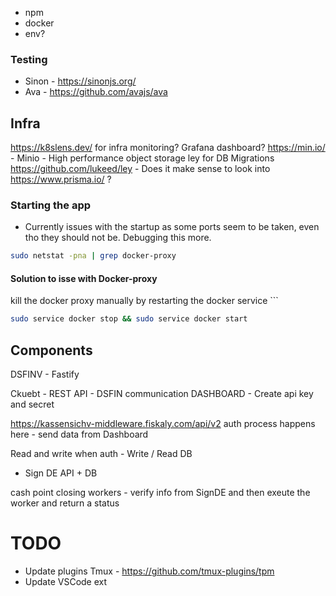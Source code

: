 
- npm 
- docker  
- env? 


### Testing
- Sinon - https://sinonjs.org/ 
- Ava - https://github.com/avajs/ava 


## Infra 

https://k8slens.dev/ for infra monitoring? 
Grafana dashboard? 
https://min.io/ - Minio - High performance object storage 
ley for DB Migrations https://github.com/lukeed/ley - Does it make sense to look into https://www.prisma.io/ ? 



### Starting the app 

- Currently issues with the startup as some ports seem to be taken, even tho they should not be. Debugging this more. 

```bash
sudo netstat -pna | grep docker-proxy
```

#### Solution to isse with Docker-proxy

kill the docker proxy manually by restarting the docker service ```

```bash
sudo service docker stop && sudo service docker start 
```


## Components

DSFINV - Fastify 

Ckuebt - REST API - DSFIN communication 
DASHBOARD - Create api key and secret 

https://kassensichv-middleware.fiskaly.com/api/v2 auth process happens here - send data from Dashboard 

Read and write when auth - Write / Read DB 
 - Sign DE API + DB 

cash point closing workers - verify info from SignDE and then exeute the worker and return a status




# TODO 

- Update plugins Tmux - https://github.com/tmux-plugins/tpm
- Update VSCode ext 